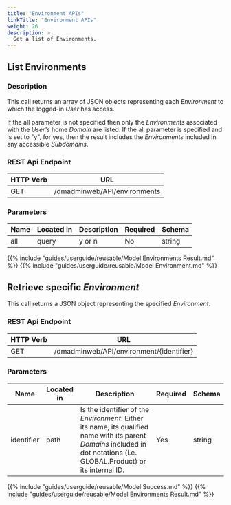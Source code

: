 ```yaml
---
title: "Environment APIs"
linkTitle: "Environment APIs"
weight: 26
description: >
  Get a list of Environments.
---
```


## List Environments

### Description

This call returns an array of JSON objects representing each _Environment_ to
which the logged-in _User_ has access.

If the all parameter is not specified then only the _Environments_ associated with the _User's_ home _Domain_ are listed. If the all parameter is specified and is set to "y", for yes, then the result includes the _Environments_ included in any accessible _Subdomains_.

### REST Api Endpoint

| HTTP Verb | URL |
| ---- | ----------- |
| GET | /dmadminweb/API/environments |

### Parameters

| Name | Located in | Description | Required | Schema |
| ---- | ---------- | ----------- | -------- | ---- |
| all | query | y or n | No | string |

{{% include "guides/userguide/reusable/Model Environments Result.md" %}}
{{% include "guides/userguide/reusable/Model Environment.md" %}}

## Retrieve specific _Environment_

This call returns a JSON object representing the specified _Environment_.

### REST Api Endpoint

| HTTP Verb | URL |
| ---- | ----------- |
| GET | /dmadminweb/API/environment/{identifier}

### Parameters

| Name | Located in | Description | Required | Schema |
| ---- | ---------- | ----------- | -------- | ---- |
| identifier | path | Is the identifier of the _Environment_. Either its name, its qualified name with its parent _Domains_ included in dot notations (i.e. GLOBAL.Product) or its internal ID. | Yes | string |

{{% include "guides/userguide/reusable/Model Success.md" %}}
{{% include "guides/userguide/reusable/Model Environments Result.md" %}}

